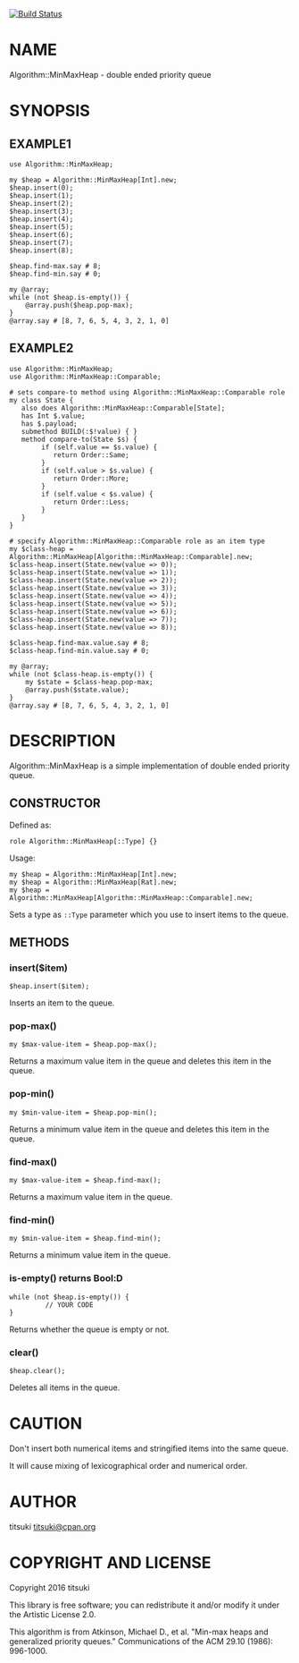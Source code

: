 [![Build Status](https://travis-ci.org/titsuki/p6-Algorithm-MinMaxHeap.svg?branch=master)](https://travis-ci.org/titsuki/p6-Algorithm-MinMaxHeap)

NAME
====

Algorithm::MinMaxHeap - double ended priority queue

SYNOPSIS
========

EXAMPLE1
--------

    use Algorithm::MinMaxHeap;

    my $heap = Algorithm::MinMaxHeap[Int].new;
    $heap.insert(0);
    $heap.insert(1);
    $heap.insert(2);
    $heap.insert(3);
    $heap.insert(4);
    $heap.insert(5);
    $heap.insert(6);
    $heap.insert(7);
    $heap.insert(8);

    $heap.find-max.say # 8;
    $heap.find-min.say # 0;

    my @array;
    while (not $heap.is-empty()) {
	    @array.push($heap.pop-max);
    }
    @array.say # [8, 7, 6, 5, 4, 3, 2, 1, 0]

EXAMPLE2
--------

    use Algorithm::MinMaxHeap;
    use Algorithm::MinMaxHeap::Comparable;

    # sets compare-to method using Algorithm::MinMaxHeap::Comparable role
    my class State {
       also does Algorithm::MinMaxHeap::Comparable[State];
       has Int $.value;
       has $.payload;
       submethod BUILD(:$!value) { }
       method compare-to(State $s) {
   	        if (self.value == $s.value) {
   	           return Order::Same;
   	        }
   	        if (self.value > $s.value) {
   	           return Order::More;
   	        }	      
   	        if (self.value < $s.value) {
   	           return Order::Less;
   	        }
       }
    }

    # specify Algorithm::MinMaxHeap::Comparable role as an item type
    my $class-heap = Algorithm::MinMaxHeap[Algorithm::MinMaxHeap::Comparable].new;
    $class-heap.insert(State.new(value => 0));
    $class-heap.insert(State.new(value => 1));
    $class-heap.insert(State.new(value => 2));
    $class-heap.insert(State.new(value => 3));
    $class-heap.insert(State.new(value => 4));
    $class-heap.insert(State.new(value => 5));
    $class-heap.insert(State.new(value => 6));
    $class-heap.insert(State.new(value => 7));
    $class-heap.insert(State.new(value => 8));

    $class-heap.find-max.value.say # 8;
    $class-heap.find-min.value.say # 0;

    my @array;
    while (not $class-heap.is-empty()) {
	    my $state = $class-heap.pop-max;
	    @array.push($state.value);
    }
    @array.say # [8, 7, 6, 5, 4, 3, 2, 1, 0]

DESCRIPTION
===========

Algorithm::MinMaxHeap is a simple implementation of double ended priority queue.

CONSTRUCTOR
-----------

Defined as:

    role Algorithm::MinMaxHeap[::Type] {}

Usage:

    my $heap = Algorithm::MinMaxHeap[Int].new;
    my $heap = Algorithm::MinMaxHeap[Rat].new;
    my $heap = Algorithm::MinMaxHeap[Algorithm::MinMaxHeap::Comparable].new;

Sets a type as `::Type` parameter which you use to insert items to the queue.

METHODS
-------

### insert($item)

    $heap.insert($item);

Inserts an item to the queue.

### pop-max()

    my $max-value-item = $heap.pop-max();

Returns a maximum value item in the queue and deletes this item in the queue.

### pop-min()

    my $min-value-item = $heap.pop-min();

Returns a minimum value item in the queue and deletes this item in the queue.

### find-max()

    my $max-value-item = $heap.find-max();

Returns a maximum value item in the queue.

### find-min()

    my $min-value-item = $heap.find-min();

Returns a minimum value item in the queue.

### is-empty() returns Bool:D

    while (not $heap.is-empty()) {
	         // YOUR CODE
    }

Returns whether the queue is empty or not.

### clear()

    $heap.clear();

Deletes all items in the queue.

CAUTION
=======

Don't insert both numerical items and stringified items into the same queue.

It will cause mixing of lexicographical order and numerical order.

AUTHOR
======

titsuki <titsuki@cpan.org>

COPYRIGHT AND LICENSE
=====================

Copyright 2016 titsuki

This library is free software; you can redistribute it and/or modify it under the Artistic License 2.0.

This algorithm is from Atkinson, Michael D., et al. "Min-max heaps and generalized priority queues." Communications of the ACM 29.10 (1986): 996-1000.
